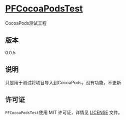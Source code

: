 [PFCocoaPodsTest](https://github.com/PFei-He/PFCocoaPodsTest)
===
CocoaPods测试工程
 
版本
---
0.0.5

说明
---
只是用于测试将项目导入到CocoaPods，没有功能，不更新
 
许可证
---
`PFCocoaPodsTest`使用 MIT 许可证，详情见 [LICENSE](https://raw.githubusercontent.com/PFei-He/PFCocoaPodsTest/master/LICENSE) 文件。
